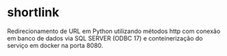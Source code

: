# shortlink
Redirecionamento de URL em Python utilizando métodos http com conexão em banco de dados via SQL SERVER (ODBC 17) e conteinerização do serviço em docker na porta 8080.
